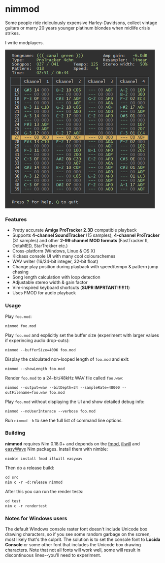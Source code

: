 # nimmod

Some people ride ridiculously expensive Harley-Davidsons, collect vintage
guitars or marry 20 years younger platinum blondes when midlife crisis strikes.

I write modplayers.

![nimmod running on Windows](nimmod-1.png)

### Features

* Pretty accurate **Amiga ProTracker 2.3D** compatible playback
* Supports **4-channel SoundTracker** (15 samples), **4-channel ProTracker** (31
  samples) and other **2-99 channel MOD formats** (FastTracker II, OctaMED,
  StarTrekker etc.)
* Cross-platform (Windows, Linux & OS X)
* Kickass console UI with many cool colourschemes
* WAV writer (16/24-bit integer, 32-bit float)
* Change play position during playback with speed/tempo & pattern jump chasing
* Song length calculation with loop detection
* Adjustable stereo width & gain factor
* Vim-inspired keyboard shortcuts (**SUPR IMPRTANT!!!!!11**)
* Uses FMOD for audio playback

### Usage

Play `foo.mod`:

```
nimmod foo.mod
```

Play `foo.mod` and explicitly set the buffer size (experiment with larger
values if experincing audio drop-outs):

```
nimmod --bufferSize=4096 foo.mod
```

Display the calculated non-looped length of `foo.mod` and exit:

```
nimmod --showLength foo.mod
```

Render `foo.mod` to a 24-bit/48kHz WAV file called `foo.wav`:

```
nimmod --output=wav --bitDepth=24 --sampleRate=48000 --outFilename=foo.wav foo.mod
```

Play `foo.mod` without displaying the UI and show detailed debug info:

```
nimmod --noUserInterace --verbose foo.mod
```

Run `nimmod -h` to see the full list of command line options.


### Building

**nimmod** requires Nim 0.18.0+ and depends on the
[fmod](https://github.com/johnnovak/nim-fmod),
[illwill](https://github.com/johnnovak/illwill) and
[easyWave](https://github.com/johnnovak/easyWave) Nim packages. Install them
with nimble:

```
nimble install fmod illwill easywav
```

Then do a release build:

```
cd src
nim c -r -d:release nimmod
```

After this you can run the render tests:

```
cd test
nim c -r rendertest
```


### Notes for Windows users

The default Windows console raster font doesn't include Unicode box drawing
characters, so if you see some random garbage on the screen, most likely
that's the culprit. The solution is to set the console font to **Lucida
Console** or some other font that includes the Unicode box drawing characters.
Note that not all fonts will work well, some will result in discontinuous
lines--you'll need to experiment.

